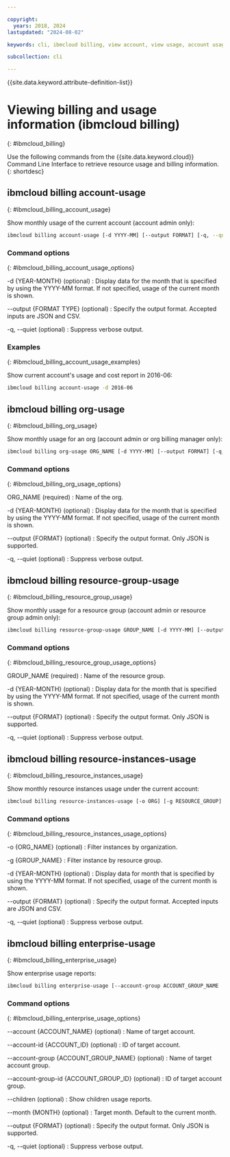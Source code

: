 ```yaml
---

copyright:
  years: 2018, 2024
lastupdated: "2024-08-02"

keywords: cli, ibmcloud billing, view account, view usage, account usage, resource groups, resources, org-usage

subcollection: cli

---
```


{{site.data.keyword.attribute-definition-list}}

# Viewing billing and usage information (ibmcloud billing)
{: #ibmcloud_billing}

Use the following commands from the {{site.data.keyword.cloud}} Command Line Interface to retrieve resource usage and billing information.
{: shortdesc}
 
## ibmcloud billing account-usage
{: #ibmcloud_billing_account_usage}

Show monthly usage of the current account (account admin only):
```bash
ibmcloud billing account-usage [-d YYYY-MM] [--output FORMAT] [-q, --quiet]
```

### Command options
{: #ibmcloud_billing_account_usage_options}

-d {YEAR-MONTH} (optional)
:   Display data for the month that is specified by using the YYYY-MM format. If not specified, usage of the current month is shown.

--output {FORMAT TYPE} (optional)
:   Specify the output format. Accepted inputs are JSON and CSV.

-q, --quiet (optional)
:   Suppress verbose output.

### Examples
{: #ibmcloud_billing_account_usage_examples}

Show current account's usage and cost report in 2016-06:
```bash
ibmcloud billing account-usage -d 2016-06
```

## ibmcloud billing org-usage
{: #ibmcloud_billing_org_usage}

Show monthly usage for an org (account admin or org billing manager only):
```bash
ibmcloud billing org-usage ORG_NAME [-d YYYY-MM] [--output FORMAT] [-q, --quiet]
```

### Command options
{: #ibmcloud_billing_org_usage_options}

ORG_NAME (required)
:   Name of the org.

-d {YEAR-MONTH} (optional)
:   Display data for the month that is specified by using the YYYY-MM format. If not specified, usage of the current month is shown.

--output {FORMAT} (optional)
:   Specify the output format. Only JSON is supported.</dd>

-q, --quiet (optional)
:   Suppress verbose output.

## ibmcloud billing resource-group-usage
{: #ibmcloud_billing_resource_group_usage}

Show monthly usage for a resource group (account admin or resource group admin only):
```bash
ibmcloud billing resource-group-usage GROUP_NAME [-d YYYY-MM] [--output FORMAT] [-q, --quiet]
```

### Command options
{: #ibmcloud_billing_resource_group_usage_options}

GROUP_NAME (required)
:    Name of the resource group.

-d {YEAR-MONTH} (optional)
:   Display data for the month that is specified by using the YYYY-MM format. If not specified, usage of the current month is shown.

--output {FORMAT} (optional)
:   Specify the output format. Only JSON is supported.

-q, --quiet (optional)
:   Suppress verbose output.

## ibmcloud billing resource-instances-usage
{: #ibmcloud_billing_resource_instances_usage}

Show monthly resource instances usage under the current account:
```bash
ibmcloud billing resource-instances-usage [-o ORG] [-g RESOURCE_GROUP] [-d YYYY-MM] [--output FORMAT] [-q, --quiet]
```

### Command options
{: #ibmcloud_billing_resource_instances_usage_options}

-o {ORG_NAME} (optional)
:   Filter instances by organization.

-g {GROUP_NAME}
:   Filter instance by resource group.

-d {YEAR-MONTH} (optional)
:   Display data for month that is specified by using the YYYY-MM format. If not specified, usage of the current month is shown.

--output {FORMAT} (optional)
:   Specify the output format. Accepted inputs are JSON and CSV.

-q, --quiet (optional)
:   Suppress verbose output.

## ibmcloud billing enterprise-usage
{: #ibmcloud_billing_enterprise_usage}

Show enterprise usage reports:
```bash
ibmcloud billing enterprise-usage [--account-group ACCOUNT_GROUP_NAME | --account-group-id ACCOUNT_GROUP_ID | --account ACCOUNT_NAME | --account-id ACCOUNT_ID] [--month MONTH] [--children] [--output FORMAT] [-q, --quiet]
```

### Command options
{: #ibmcloud_billing_enterprise_usage_options}

--account {ACCOUNT_NAME} (optional)
:   Name of target account.

--account-id {ACCOUNT_ID} (optional)
:   ID of target account.

--account-group {ACCOUNT_GROUP_NAME} (optional)
:   Name of target account group.

--account-group-id {ACCOUNT_GROUP_ID} (optional)
:   ID of target account group.

--children (optional)
:   Show children usage reports.

--month {MONTH} (optional)
:   Target month. Default to the current month.

--output {FORMAT} (optional)
:   Specify the output format. Only JSON is supported.

-q, --quiet (optional)
:   Suppress verbose output.
